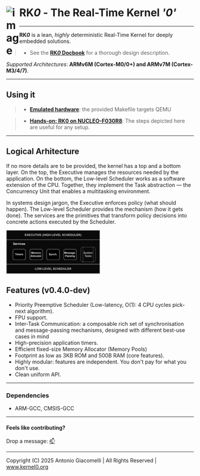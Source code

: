 <h1 align="left">RK<em>0</em> - The Real-Time Kernel <em>'0'</em> <img src="https://github.com/user-attachments/assets/b8b5693b-197e-4fd4-b51e-5865bb568447" width="7%" align="left" alt="image"></h1>

---

**RK*0*** is a lean, _highly_ deterministic Real-Time Kernel for deeply embedded solutions.

> - See the [**RK*0* Docbook**](https://antoniogiacomelli.github.io/RK0/) for a thorough design description.
> 
 _Supported Architectures_: **ARMv6M (Cortex-M0/0+) and ARMv7M (Cortex-M3/4/7)**.

---

## Using it

> - [**Emulated hardware**](https://github.com/antoniogiacomelli/RK0/wiki/RK0-%E2%80%90-Running-on-QEMU): the provided Makefile targets QEMU

> - [**Hands-on: RK0 on NUCLEO-F030R8**](https://kernel0.org/2025/04/15/deploying-rk0-on-a-real-board-nucleo-f030r8/): The steps depicted here are useful for any setup.  

---

## Logical Arhitecture

If no more details are to be provided, the kernel has a top and a bottom layer. On the top, the Executive manages the resources needed by the application. On the bottom, the Low-level Scheduler works as a software extension of the CPU. Together, they implement the Task abstraction — the Concurrency Unit that enables a multitasking environment.

In systems design jargon, the Executive enforces policy (what should happen). The Low-level Scheduler provides the mechanism (how it gets done). The services are the primitives that transform policy decisions into concrete actions executed by the Scheduler.


<img src="https://github.com/antoniogiacomelli/RK0/blob/docs/docs/images/images/layeredkernel.png?raw=true" width="50%">

 ## Features (v0.4.0-dev) 
 - Priority Preemptive Scheduler
   (Low-latency, O(1): 4 CPU cycles pick-next algorithm).
 - FPU support.
 - Inter-Task Communication: a composable rich set of synchronisation and message-passing mechanisms, designed with different best-use cases in mind
 - High-precision application timers.
 - Efficient fixed-size Memory Allocator (Memory Pools)
 - Footprint as low as 3KB ROM and 500B RAM (core features).
 - Highly modular: features are independent. You don't pay for what you don't use.
 - Clean uniform API.

---

### Dependencies
* ARM-GCC, CMSIS-GCC
  
---

#### Feels like contributing?
Drop a message: [📫](mailto:dev@kernel0.org)

---
Copyright (C) 2025 Antonio Giacomelli | All Rights Reserved | www.kernel0.org 
 
